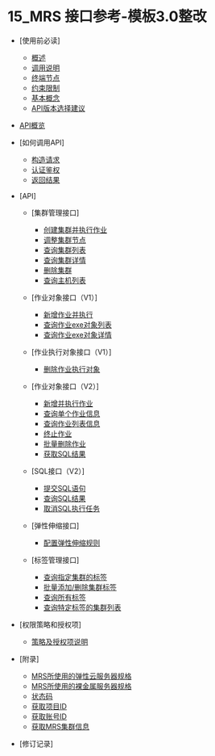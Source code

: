 # 15\_MRS 接口参考-模板3.0整改

-   [使用前必读]
    -   [概述](概述.md)
    -   [调用说明](调用说明.md)
    -   [终端节点](终端节点.md)
    -   [约束限制](约束限制.md)
    -   [基本概念](基本概念.md)
    -   [API版本选择建议](API版本选择建议.md)

-   [API概览](API概览.md)
-   [如何调用API]
    -   [构造请求](构造请求.md)
    -   [认证鉴权](认证鉴权.md)
    -   [返回结果](返回结果.md)

-   [API]
    -   [集群管理接口]
        -   [创建集群并执行作业](创建集群并执行作业.md)
        -   [调整集群节点](调整集群节点.md)
        -   [查询集群列表](查询集群列表.md)
        -   [查询集群详情](查询集群详情.md)
        -   [删除集群](删除集群.md)
        -   [查询主机列表](查询主机列表.md)

    -   [作业对象接口（V1）]
        -   [新增作业并执行](新增作业并执行.md)
        -   [查询作业exe对象列表](查询作业exe对象列表.md)
        -   [查询作业exe对象详情](查询作业exe对象详情.md)

    -   [作业执行对象接口（V1）]
        -   [删除作业执行对象](删除作业执行对象.md)

    -   [作业对象接口（V2）]
        -   [新增并执行作业](新增并执行作业.md)
        -   [查询单个作业信息](查询单个作业信息.md)
        -   [查询作业列表信息](查询作业列表信息.md)
        -   [终止作业](终止作业.md)
        -   [批量删除作业](批量删除作业.md)
        -   [获取SQL结果](获取SQL结果.md)

    -   [SQL接口（V2）]
        -   [提交SQL语句](提交SQL语句.md)
        -   [查询SQL结果](查询SQL结果.md)
        -   [取消SQL执行任务](取消SQL执行任务.md)

    -   [弹性伸缩接口]
        -   [配置弹性伸缩规则](配置弹性伸缩规则.md)

    -   [标签管理接口]
        -   [查询指定集群的标签](查询指定集群的标签.md)
        -   [批量添加/删除集群标签](批量添加-删除集群标签.md)
        -   [查询所有标签](查询所有标签.md)
        -   [查询特定标签的集群列表](查询特定标签的集群列表.md)


-   [权限策略和授权项]
    -   [策略及授权项说明](策略及授权项说明.md)

-   [附录]
    -   [MRS所使用的弹性云服务器规格](MRS所使用的弹性云服务器规格.md)
    -   [MRS所使用的裸金属服务器规格](MRS所使用的裸金属服务器规格.md)
    -   [状态码](状态码.md)
    -   [获取项目ID](获取项目ID.md)
    -   [获取账号ID](获取账号ID.md)
    -   [获取MRS集群信息](获取MRS集群信息.md)

-   [修订记录]

